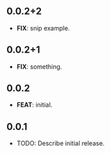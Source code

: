 ## 0.0.2+2

 - **FIX**: snip example.

## 0.0.2+1

 - **FIX**: something.

## 0.0.2

 - **FEAT**: initial.

## 0.0.1

* TODO: Describe initial release.
